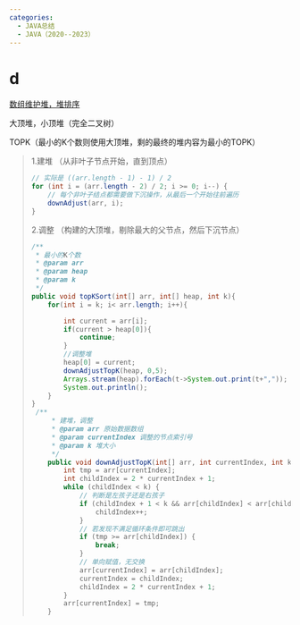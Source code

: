 ```yaml
---
categories:
  - JAVA总结
  - JAVA（2020--2023）
---
```

# d

[数组维护堆，堆排序](https://blog.csdn.net/qq_55624813/article/details/121316293)



大顶堆，小顶堆（完全二叉树）

TOPK（最小的K个数则使用大顶堆，剩的最终的堆内容为最小的TOPK）

> 1.建堆 （从非叶子节点开始，直到顶点）
>
> ```java
> // 实际是 ((arr.length - 1) - 1) / 2
> for (int i = (arr.length - 2) / 2; i >= 0; i--) {
>     // 每个非叶子结点都需要做下沉操作，从最后一个开始往前遍历
>     downAdjust(arr, i);
> }
> ```
>
> 2.调整 （构建的大顶堆，剔除最大的父节点，然后下沉节点）
>
> ```java
> /**
>  * 最小的K个数
>  * @param arr
>  * @param heap
>  * @param k
>  */
> public void topKSort(int[] arr, int[] heap, int k){
>     for(int i = k; i< arr.length; i++){
> 
>         int current = arr[i];
>         if(current > heap[0]){
>             continue;
>         }
>         //调整堆
>         heap[0] = current;
>         downAdjustTopK(heap, 0,5);
>         Arrays.stream(heap).forEach(t->System.out.print(t+","));
>         System.out.println();
>     }
> }
>  /**
>      * 建堆，调整
>      * @param arr 原始数据数组
>      * @param currentIndex 调整的节点索引号
>      * @param k 堆大小
>      */
>     public void downAdjustTopK(int[] arr, int currentIndex, int k) {
>         int tmp = arr[currentIndex];
>         int childIndex = 2 * currentIndex + 1;
>         while (childIndex < k) {
>             // 判断是左孩子还是右孩子
>             if (childIndex + 1 < k && arr[childIndex] < arr[childIndex+1]) {
>                 childIndex++;
>             }
>             // 若发现不满足循环条件即可跳出
>             if (tmp >= arr[childIndex]) {
>                 break;
>             }
>             // 单向赋值，无交换
>             arr[currentIndex] = arr[childIndex];
>             currentIndex = childIndex;
>             childIndex = 2 * currentIndex + 1;
>         }
>         arr[currentIndex] = tmp;
>     }
> 
> ```

